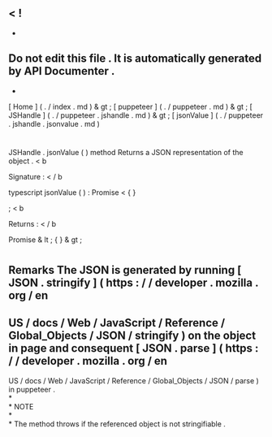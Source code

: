 <
!
-
-
Do
not
edit
this
file
.
It
is
automatically
generated
by
API
Documenter
.
-
-
>
[
Home
]
(
.
/
index
.
md
)
&
gt
;
[
puppeteer
]
(
.
/
puppeteer
.
md
)
&
gt
;
[
JSHandle
]
(
.
/
puppeteer
.
jshandle
.
md
)
&
gt
;
[
jsonValue
]
(
.
/
puppeteer
.
jshandle
.
jsonvalue
.
md
)
#
#
JSHandle
.
jsonValue
(
)
method
Returns
a
JSON
representation
of
the
object
.
<
b
>
Signature
:
<
/
b
>
typescript
jsonValue
(
)
:
Promise
<
{
}
>
;
<
b
>
Returns
:
<
/
b
>
Promise
&
lt
;
{
}
&
gt
;
#
#
Remarks
The
JSON
is
generated
by
running
[
JSON
.
stringify
]
(
https
:
/
/
developer
.
mozilla
.
org
/
en
-
US
/
docs
/
Web
/
JavaScript
/
Reference
/
Global_Objects
/
JSON
/
stringify
)
on
the
object
in
page
and
consequent
[
JSON
.
parse
]
(
https
:
/
/
developer
.
mozilla
.
org
/
en
-
US
/
docs
/
Web
/
JavaScript
/
Reference
/
Global_Objects
/
JSON
/
parse
)
in
puppeteer
.
\
*
\
*
NOTE
\
*
\
*
The
method
throws
if
the
referenced
object
is
not
stringifiable
.
